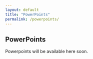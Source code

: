 ```yaml
---
layout: default
title: "PowerPoints"
permalink: /powerpoints/
---
```

## PowerPoints

Powerpoints will be available here soon.
